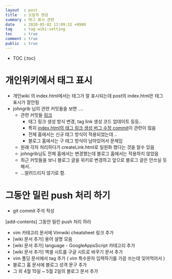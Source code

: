 ```yaml
---
layout  : post
title   : 오늘의 영감
summary : 태그 표시 관련 
date    : 2020-05-02 13:09:32 +0900
tag     : tag wiki-setting 
toc     : true
comment : true
public  : true
---
```

* TOC
{:toc}

# 개인위키에서 태그 표시

* 개인wiki 의 index.html에서는 태그가 잘 표시되는데 post의 index.html은 태그표시가 잘안됨
* johngrib 님의 관련 커밋들을 보면 ....
  * 관련 커밋들 [링크](https://github.com/johngrib/johngrib.github.io/commits/master/_includes/createLink.html)
    * 태그 링크 생성 방식 변경, tag link 생성 코드 업데이트 등등..
    * 특히 [index.html의 태그 링크 생성 버그 수정 commit](https://github.com/johngrib/johngrib.github.io/commit/6e47d6f778d1f95f702838ac14c301454c36dc88#diff-e55396c87b350d53c584fc83984eecbe)이 관련이 많음
    * 전체 홈에서는 신규 태그 방식이 적용되었는데 ..
    * 블로그 홈에서는 구 태그 방식이 남아있어서 문제임
  * 원래 각자 처리하다가 createLink.html로 일원화 했다는 것을 알수 있음
  * johngrib님도 전체 홈에서는 변경했는데 블로그 홈에서는 적용하지 않았음
  * 최근 커밋들을 보니 블로그 글을 위키로 변경하고 앞으로 블로그 글은 안쓰실 듯해서..
  * ...알려드리지 않기로 함.

# 그동안 밀린 push 처리 하기

* git commit 주석 작성 

[add-contents] 그동안 밀린 push 처리 하라 

* vim 카테고리 문서에  Vimwiki cheatsheet  링크 추가
* [wiki 문서 추가] 용어 설명 모음
* [wiki 문서 추가] language - GoogleAppsScript 카테고리 추가
* [wiki 문서 추가] 엑셀 시트를 구글 시트로 바꾸기 문서 추가
* vim 폴딩 문서에서 tag 추가 ( vim 특수문자 입력하기를 가끔 쓰는데 잊어먹어서 )
* 블로그 홈 문서에 블로그 성격 문구 추가
* 그 외 4월 15일 ~ 5월 2일의 블로그 문서 추가


